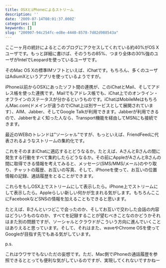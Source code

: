 ```yaml
---
title: OSXとiPhoneによるストリーム
description: ''
date: '2009-07-14T08:01:37.000Z'
categories: []
keywords: []
slug: "200907-94c254fc-ed8e-4440-8578-7d82d988543a"
---
```

ここ一ヶ月の統計によるとこのブログにアクセスしてくれている約40%がOS Xユーザです。もっと詳細に書けば、そのうちの85%、つまり全体の30%強のユーザがIntelでLeopardを使っているユーザです。

そのMac OS Xの標準IMソフトといえば、iChatです。もちろん、多くのユーザはAdiumXというアプリを使っているようですが。

iPhone以前からOSXにあったソフト間の連携が、このiChatとMail、そしてアドレス帳を使った連携です。Mailでもアドレス帳でも、iChat上でのオンライン・オフラインのステータスが分かるというものです。iChatはMobileMeはもちろんMac.com(ドメインが違うのでiChat上は別サービスとして展開されています）、AIM、Jabber、そしてGoogle Talkが利用できます。Jabberが利用できるので、Jabberをよく知った人なら、Transport機能を経由してMSNにも接続できます。

最近のWEBのトレンドは”ソーシャル”ですが、もっといえば、FriendFeedに代表されるようなストリームの集約化です。

これをそのままiChatに適応するとどうなるか。たとえば、AさんとBさんの間に発生する行動をすべて集約したらどうなるか。その前にAppleがAさんとBさんの間に取得できる情報を考えてみると、メッセージ(SMS/MMS/メール)のやり取り、チャットの履歴、お互いの写真、そして、iPhoneを使って、お互いの位置情報の記録、通話履歴をとることができます。

これらをもしOSX上でストリームにして表示したら。iPhone上でストリームにして表示したら。Appleらしい新しい何かが生まれる気がします。もちろんここにFacebookなどSNSの情報を加えることもできると思います。

たとえば、Bさんといつどこで会ったのか、そしてお互いで交わした会話の内容はどういうものなのか、すべてを記録することが望むべきことなのかどうかそれはまた別の問題ですが、ソーシャルとクラウドがこういう方向に進んでいくことはありえると思っています。そして、それはまた、waveやChrome OSを使ってGoogleが目指す先でもある気がしています。

p.s.

これはウワサでもないただの妄想です。ただ、Mac側でiPhoneの通話履歴を参照できるととっても便利な気がしているのですが、実現してくれないですかねー